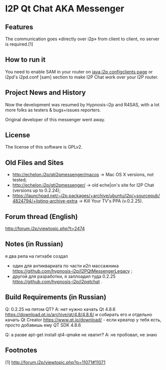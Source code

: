 # I2P Qt Chat AKA Messenger

## Features

The communication goes «directly over i2p» from client to client, no server is required.[1]

## How to run it

You need to enable SAM in your router on <a href="http://127.0.0.1:7657/configclients">java i2p configclients page</a> or i2pd's i2pd.conf [sam] section to make I2P Chat work over your I2P router.

## Project News and History

Now the development was resumed by Hypnosis-i2p and R4SAS, with a lot more folks as testers &amp; bugs+issues reporters.

Original developer of this messenger went away.
  
## License

The license of this software is GPLv2.

## Old Files and Sites

 * http://echelon.i2p/qti2pmessenger/macos → Mac OS X versions, not tested;
 * http://echelon.i2p/qti2pmessenger/ → old eche|on's site for I2P Chat (versions up to 0.2.24);
 * https://launchpad.net/~i2p.packages/+archive/ubuntu/i2p/+sourcepub/4824794/+listing-archive-extra → Kill Your TV's PPA (v.0.2.25).

## Forum thread (English)

http://forum.i2p/viewtopic.php?t=2474

## Notes (in Russian)
 
я два репа на гитхабе создал
 * один для антиквариата по части и2п массажника https://github.com/hypnosis-i2p/I2PQtMessengerLegacy ;
 * другой для разработки, я заплоадил туда 0.2.25 https://github.com/hypnosis-i2p/i2pqtchat .

## Build Requirements (in Russian)

Q: 0.2.25 на пятом QT?
A: нет
   нужно качать Qt 4.8.6 https://download.qt.io/archive/qt/4.8/4.8.6/ и собирать его
   и отдельно качать Qt Creator https://www.qt.io/download/ - если креатор у тебя есть, просто добавишь ему QT SDK 4.8.6
   
Q: а разве apt-get install qt4-qmake не хватит?
A: не пробовал, не знаю

## Footnotes

[1] http://forum.i2p/viewtopic.php?p=11071#11071
